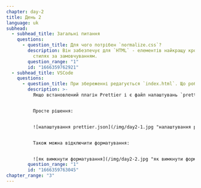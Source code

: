 ```yaml
---
chapter: day-2
title: День 2
language: uk
subhead:
  - subhead_title: Загальні питання
    questions:
      - question_title: Для чого потрібен `normalize.css`?
        description: Він забезпечує для `HTML` - елементів найкращу кросбраузерність у
          стилях за замовчуванням.
        question_range: "1"
        id: "1666359762921"
  - subhead_title: VSCode
    questions:
      - question_title: При збереженні редагується `index.html`. Що робити?
        description: >-
          Якщо встановлений плагін Prettier і є файл налаштувань `prettier.json`


          Просте рішення:


          ![налаштування prettier.json](/img/day2-1.jpg "налаштування prettier.json")


          Також можна відключити форматування:


          ![як вимкнути форматування](/img/day2-2.jpg "як вимкнути форматування")
        question_range: "1"
        id: "1666359763045"
chapter_range: "3"
---
```

